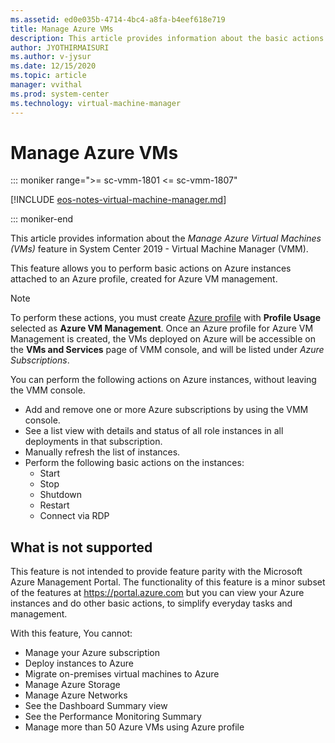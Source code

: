 ```yaml
---
ms.assetid: ed0e035b-4714-4bc4-a8fa-b4eef618e719
title: Manage Azure VMs
description: This article provides information about the basic actions you can do on Azure instances, without leaving the VMM console.
author: JYOTHIRMAISURI
ms.author: v-jysur
ms.date: 12/15/2020
ms.topic: article
manager: vvithal
ms.prod: system-center
ms.technology: virtual-machine-manager
---
```


# Manage Azure VMs

::: moniker range=">= sc-vmm-1801 <= sc-vmm-1807"

[!INCLUDE [eos-notes-virtual-machine-manager.md](../includes/eos-notes-virtual-machine-manager.md)]

::: moniker-end

This article provides information about the *Manage Azure Virtual Machines (VMs)* feature in System Center 2019 - Virtual Machine Manager (VMM).

This feature allows you to perform basic actions on Azure instances attached to an Azure profile, created for Azure VM management.

>[!NOTE]
> To perform these actions, you must create [Azure profile](azure-subscription.md) with **Profile Usage** selected as **Azure VM Management**. Once an Azure profile  for Azure VM Management is created, the VMs deployed on Azure will be accessible on the **VMs and Services** page of VMM console, and will be listed under *Azure Subscriptions*.

You can perform the following actions on Azure instances, without leaving the VMM console.

- Add and remove one or more Azure subscriptions by using the VMM console.
- See a list view with details and status of all role instances in all deployments in that subscription.
- Manually refresh the list of instances.
- Perform the following basic actions on the instances:
    - Start
    - Stop
    - Shutdown
    - Restart
    - Connect via RDP

## What is not supported
This feature is not intended to provide feature parity with the Microsoft Azure Management Portal. The functionality of this feature is a minor subset of the features at https://portal.azure.com but you can view your Azure instances and do other basic actions, to simplify everyday tasks and management.

With this feature, You cannot:
- Manage your Azure subscription
- Deploy instances to Azure
- Migrate on-premises virtual machines to Azure
- Manage Azure Storage
- Manage Azure Networks
- See the Dashboard Summary view
- See the Performance Monitoring Summary
- Manage more than 50 Azure VMs using Azure profile

